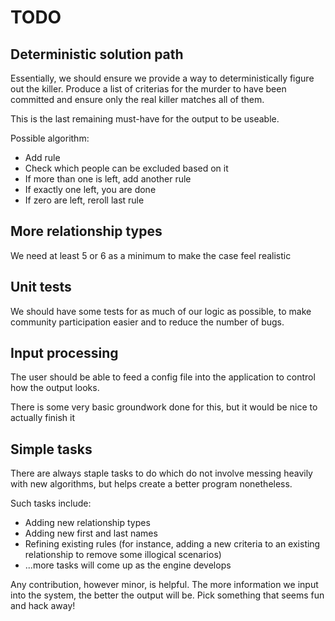 TODO
====


Deterministic solution path
---------------------------

Essentially, we should ensure we provide a way to deterministically figure out the killer. Produce a list of criterias for the murder to have been committed and ensure only the real killer matches all of them.

This is the last remaining must-have for the output to be useable.

Possible algorithm:
* Add rule
* Check which people can be excluded based on it
* If more than one is left, add another rule
* If exactly one left, you are done
* If zero are left, reroll last rule

More relationship types
-----------------------

We need at least 5 or 6 as a minimum to make the case feel realistic

Unit tests
----------

We should have some tests for as much of our logic as possible, to make community participation easier and to reduce the number of bugs.

Input processing
----------------

The user should be able to feed a config file into the application to control how the output looks.

There is some very basic groundwork done for this, but it would be nice to actually finish it

Simple tasks
------------

There are always staple tasks to do which do not involve messing heavily with new algorithms, but helps create a better program nonetheless.

Such tasks include:
* Adding new relationship types
* Adding new first and last names
* Refining existing rules (for instance, adding a new criteria to an existing relationship to remove some illogical scenarios)
* ...more tasks will come up as the engine develops

Any contribution, however minor, is helpful. The more information we input into the system, the better the output will be. Pick something that seems fun and hack away!
